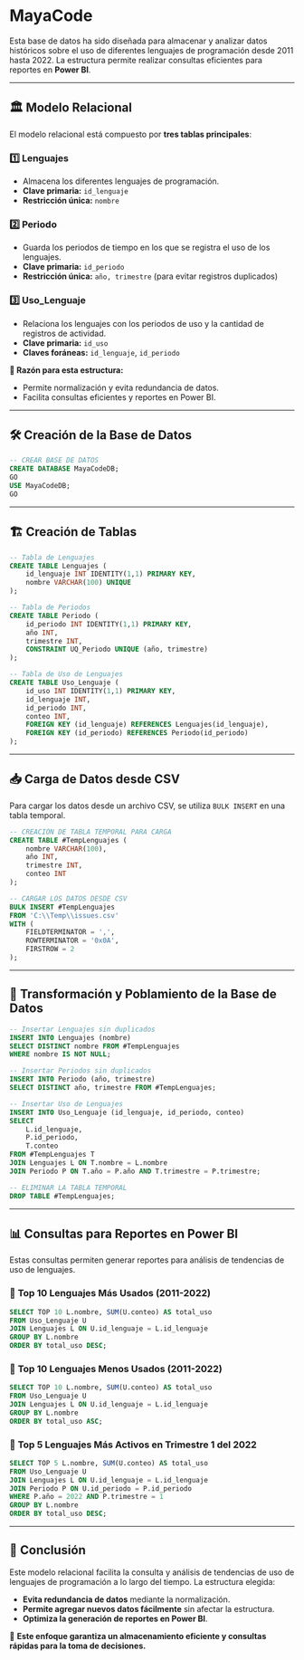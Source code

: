 # MayaCode

Esta base de datos ha sido diseñada para almacenar y analizar datos históricos sobre el uso de diferentes lenguajes de programación desde 2011 hasta 2022. La estructura permite realizar consultas eficientes para reportes en **Power BI**.

---

## 🏛️ Modelo Relacional

El modelo relacional está compuesto por **tres tablas principales**:

### 1️⃣ **Lenguajes**

- Almacena los diferentes lenguajes de programación.
- **Clave primaria:** `id_lenguaje`
- **Restricción única:** `nombre`

### 2️⃣ **Periodo**

- Guarda los periodos de tiempo en los que se registra el uso de los lenguajes.
- **Clave primaria:** `id_periodo`
- **Restricción única:** `año, trimestre` (para evitar registros duplicados)

### 3️⃣ **Uso_Lenguaje**

- Relaciona los lenguajes con los periodos de uso y la cantidad de registros de actividad.
- **Clave primaria:** `id_uso`
- **Claves foráneas:** `id_lenguaje`, `id_periodo`

**🔹 Razón para esta estructura:**

- Permite normalización y evita redundancia de datos.
- Facilita consultas eficientes y reportes en Power BI.

---

## 🛠️ Creación de la Base de Datos

```sql
-- CREAR BASE DE DATOS
CREATE DATABASE MayaCodeDB;
GO
USE MayaCodeDB;
GO
```

---

## 🏗️ Creación de Tablas

```sql
-- Tabla de Lenguajes
CREATE TABLE Lenguajes (
    id_lenguaje INT IDENTITY(1,1) PRIMARY KEY,
    nombre VARCHAR(100) UNIQUE
);

-- Tabla de Periodos
CREATE TABLE Periodo (
    id_periodo INT IDENTITY(1,1) PRIMARY KEY,
    año INT,
    trimestre INT,
    CONSTRAINT UQ_Periodo UNIQUE (año, trimestre)
);

-- Tabla de Uso de Lenguajes
CREATE TABLE Uso_Lenguaje (
    id_uso INT IDENTITY(1,1) PRIMARY KEY,
    id_lenguaje INT,
    id_periodo INT,
    conteo INT,
    FOREIGN KEY (id_lenguaje) REFERENCES Lenguajes(id_lenguaje),
    FOREIGN KEY (id_periodo) REFERENCES Periodo(id_periodo)
);
```

---

## 📥 Carga de Datos desde CSV

Para cargar los datos desde un archivo CSV, se utiliza `BULK INSERT` en una tabla temporal.

```sql
-- CREACIÓN DE TABLA TEMPORAL PARA CARGA
CREATE TABLE #TempLenguajes (
    nombre VARCHAR(100),
    año INT,
    trimestre INT,
    conteo INT
);

-- CARGAR LOS DATOS DESDE CSV
BULK INSERT #TempLenguajes
FROM 'C:\\Temp\\issues.csv'  
WITH (
    FIELDTERMINATOR = ',',
    ROWTERMINATOR = '0x0A', 
    FIRSTROW = 2
);
```

---

## 🔄 Transformación y Poblamiento de la Base de Datos

```sql
-- Insertar Lenguajes sin duplicados
INSERT INTO Lenguajes (nombre)
SELECT DISTINCT nombre FROM #TempLenguajes
WHERE nombre IS NOT NULL;

-- Insertar Periodos sin duplicados
INSERT INTO Periodo (año, trimestre)
SELECT DISTINCT año, trimestre FROM #TempLenguajes;

-- Insertar Uso de Lenguajes
INSERT INTO Uso_Lenguaje (id_lenguaje, id_periodo, conteo)
SELECT 
    L.id_lenguaje,
    P.id_periodo,
    T.conteo
FROM #TempLenguajes T
JOIN Lenguajes L ON T.nombre = L.nombre
JOIN Periodo P ON T.año = P.año AND T.trimestre = P.trimestre;

-- ELIMINAR LA TABLA TEMPORAL
DROP TABLE #TempLenguajes;
```

---

## 📊 Consultas para Reportes en Power BI

Estas consultas permiten generar reportes para análisis de tendencias de uso de lenguajes.

### 🔹 **Top 10 Lenguajes Más Usados (2011-2022)**

```sql
SELECT TOP 10 L.nombre, SUM(U.conteo) AS total_uso
FROM Uso_Lenguaje U
JOIN Lenguajes L ON U.id_lenguaje = L.id_lenguaje
GROUP BY L.nombre
ORDER BY total_uso DESC;
```

### 🔹 **Top 10 Lenguajes Menos Usados (2011-2022)**

```sql
SELECT TOP 10 L.nombre, SUM(U.conteo) AS total_uso
FROM Uso_Lenguaje U
JOIN Lenguajes L ON U.id_lenguaje = L.id_lenguaje
GROUP BY L.nombre
ORDER BY total_uso ASC;
```

### 🔹 **Top 5 Lenguajes Más Activos en Trimestre 1 del 2022**

```sql
SELECT TOP 5 L.nombre, SUM(U.conteo) AS total_uso
FROM Uso_Lenguaje U
JOIN Lenguajes L ON U.id_lenguaje = L.id_lenguaje
JOIN Periodo P ON U.id_periodo = P.id_periodo
WHERE P.año = 2022 AND P.trimestre = 1
GROUP BY L.nombre
ORDER BY total_uso DESC;
```

---

## 📌 Conclusión

Este modelo relacional facilita la consulta y análisis de tendencias de uso de lenguajes de programación a lo largo del tiempo. La estructura elegida:

- **Evita redundancia de datos** mediante la normalización.
- **Permite agregar nuevos datos fácilmente** sin afectar la estructura.
- **Optimiza la generación de reportes en Power BI**.

🚀 **Este enfoque garantiza un almacenamiento eficiente y consultas rápidas para la toma de decisiones.**
